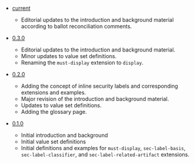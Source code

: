 

- [current](http://build.fhir.org/ig/HL7/fhir-security-label-ds4p/toc.html)
    - Editorial updates to the introduction and background material according to ballot reconciliation comments.

- [0.3.0](http://hl7.org/fhir/uv/security-label-ds4p/2021May/toc.html)
    - Editorial updates to the introduction and background material.
    - Minor updates to value set definitions.
    - Renaming the `must-display` extension to `display`.

- [0.2.0](http://hl7.org/fhir/uv/security-label-ds4p/2021May/toc.html)
    - Adding the concept of inline security labels and corresponding extensions and examples.
    - Major revision of the introduction and background material.
    - Updates to value set definitions.
    - Adding the glossary page.

- [0.1.0](http://hl7.org/fhir/uv/security-label-ds4p/2020May/toc.html)
    - Initial introduction and background
    - Initial value set definitions
    - Initial definitions and examples for `must-display`, `sec-label-basis`, `sec-label-classifier`, and `sec-label-related-artifact` extensions.
